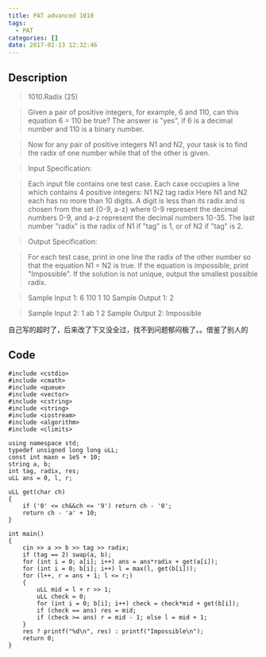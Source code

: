 ```yaml
---
title: PAT advanced 1010
tags:
  - PAT
categories: []
date: 2017-02-13 12:32:46
---
```


## Description

> 1010.Radix (25)

> Given a pair of positive integers, for example, 6 and 110, can this equation 6 = 110 be true? The answer is "yes", if 6 is a decimal number and 110 is a binary number.

> Now for any pair of positive integers N1 and N2, your task is to find the radix of one number while that of the other is given.

> Input Specification:

> Each input file contains one test case. Each case occupies a line which contains 4 positive integers:
N1 N2 tag radix
Here N1 and N2 each has no more than 10 digits. A digit is less than its radix and is chosen from the set {0-9, a-z} where 0-9 represent the decimal numbers 0-9, and a-z represent the decimal numbers 10-35. The last number "radix" is the radix of N1 if "tag" is 1, or of N2 if "tag" is 2.

> Output Specification:

> For each test case, print in one line the radix of the other number so that the equation N1 = N2 is true. If the equation is impossible, print "Impossible". If the solution is not unique, output the smallest possible radix.

> Sample Input 1:
6 110 1 10
Sample Output 1:
2

>Sample Input 2:
1 ab 1 2
Sample Output 2:
Impossible

自己写的超时了，后来改了下又没全过，找不到问题郁闷极了。。借鉴了别人的

## Code

```
#include <cstdio>
#include <cmath>
#include <queue>
#include <vector>
#include <cstring>
#include <string>
#include <iostream>
#include <algorithm>
#include <climits>

using namespace std;
typedef unsigned long long uLL;
const int maxn = 1e5 + 10;
string a, b;
int tag, radix, res;
uLL ans = 0, l, r;

uLL get(char ch)
{
	if ('0' <= ch&&ch <= '9') return ch - '0';
	return ch - 'a' + 10;
}

int main()
{
	cin >> a >> b >> tag >> radix;
	if (tag == 2) swap(a, b);
	for (int i = 0; a[i]; i++) ans = ans*radix + get(a[i]);
	for (int i = 0; b[i]; i++) l = max(l, get(b[i]));
	for (l++, r = ans + 1; l <= r;)
	{
		uLL mid = l + r >> 1;
		uLL check = 0;
		for (int i = 0; b[i]; i++) check = check*mid + get(b[i]);
		if (check == ans) res = mid;
		if (check >= ans) r = mid - 1; else l = mid + 1;
	}
	res ? printf("%d\n", res) : printf("Impossible\n");
	return 0;
}
```